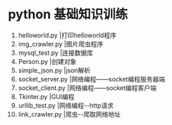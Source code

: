 
# python 基础知识训练

1. helloworld.py       |打印helloworld程序
2. img_crawler.py      |图片爬虫程序
3. mysql_test.py       |连接数据库
4. Person.py           |创建对象
5. simple_json.py      |json解析
6. socket_server.py    |网络编程——socket编程服务器端
7. socket_client.py    |网络编程——socket编程客户端
8. Tkinter.py          |GUI编程
9. urllib_test.py      |网络编程--http请求
10. link_crawler.py    |爬虫--爬取网络地址
